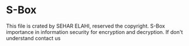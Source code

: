 # S-Box
This file is crated by SEHAR ELAHI, reserved the copyright. 
S-Box importance in information security for encryption and decryption. 
If don't understand contact us 

